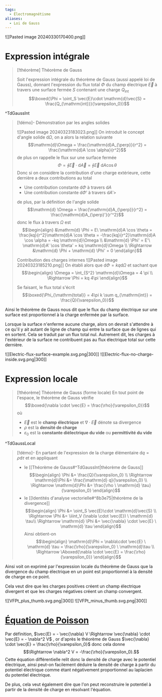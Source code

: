 ```yaml
---
tags:
  - Électromagnétisme
aliases:
  - Loi de Gauss
---
```

![[Pasted image 20240330170400.png]]

# Expression intégrale

> [!théorème] Théorème de Gauss
>
> Soit l'expression intégrale du théorème de Gauss (aussi appelé loi de Gauss), donnant l'expression du flux total $\Phi$ du champ électrique $\vec{E}$ à travers une surface fermée $S$ contenant une charge $Q_{\mathrm{int}}$ $$\boxed{\Phi = \oint_S \vec{E}\cdot \mathrm{d}\vec{S} = \frac{Q_{\mathrm{int}}}{\varepsilon_0}}$$ 

^TdGaussInt

> [!démo]- Démonstration par les angles solides
> 
> ![[Pasted image 20240323183023.png]]
> On introduit le concept d'angle solide $\mathrm{d}\Omega$, on a alors la relation suivante $$\mathrm{d}\Omega = \frac{\mathrm{d}A_{\perp}}{r^2} = \frac{\mathrm{d}A \cos \alpha}{r^2}$$de plus on rappelle le flux sur une surface fermée $$\Phi = \oint \vec{E} \cdot \mathrm{d}\vec{A}= \oint \vec{E} \ \mathrm{d}A \cos \theta$$
>  Donc si on considère la contribution d'une charge extérieure, cette dernière a deux contributions au total
>  - Une contribution constante $\mathrm{d}\Phi$ à travers $\mathrm{d}A$
>  - Une contribution constante $\mathrm{d}\Phi'$ à travers $\mathrm{d}A'$> 
> 
>  de plus, par la définition de l'angle solide $$\mathrm{d} \Omega = \frac{\mathrm{d}A_{\perp}}{r^2} = \frac{\mathrm{d}A_{\perp}'}{r'^2}$$donc le flux à travers $\Omega$ est $$\begin{align}
> &\mathrm{d} \Phi = E\ \mathrm{d}A \cos \theta = \frac{kq}{r^2}\mathrm{d}A \cos \theta = -\frac{kq}{r^2}\mathrm{d}A \cos \alpha = -kq \mathrm{d}\Omega \\
> &\mathrm{d} \Phi' = E'\ \mathrm{d}A' \cos \theta' = kq \mathrm{d}\Omega \\
> \Rightarrow &\mathrm{d} \Phi + \mathrm{d} \Phi' = 0
> \end{align}$$
> 
> Contribution des charges internes
> ![[Pasted image 20240323185210.png]]
> On établi alors que $\mathrm{d} \Phi = kq \mathrm{d} \Omega$ et sachant que $$\begin{align}
> \Omega = \int_{S^2} \mathrm{d}\Omega = 4 \pi \\
> \Rightarrow \Phi = kq 4\pi
> \end{align}$$
> 
> Se faisant, le flux total s'écrit $$\boxed{\Phi_{\mathrm{total}} = 4\pi k \sum q_{\mathrm{int}} = \frac{Q}{\varepsilon_0}}$$

Ainsi le théorème de Gauss nous dit que le flux du champ électrique sur une surface est proportionnel à la charge enfermée par la surface.

Lorsque la surface n'enferme aucune charge, alors on devrait s'attendre à ce qu'il y ait autant de ligne de champ qui entre la surface que de lignes qui en sortent. Cela se traduit par un flux total nul. Autrement dit, les charges à l'extérieur de la surface ne contribuent pas au flux électrique total sur cette dernière.

![[Electric-flux-surface-example.svg.png|300]] ![[Electric-flux-no-charge-inside.svg.png|300]]
# Expression locale

> [!théorème] Théorème de Gauss (forme locale)
> En tout point de l'espace, le théorème de Gauss vérifie
> $$\boxed{\nabla \cdot \vec{E} = \frac{\rho}{\varepsilon_0}}$$où
> - $\vec{E}$ est le **champ électrique** et $\nabla \cdot \vec{E}$ dénote sa divergence
> - $\rho$ est la **densité de charge**
> - $\varepsilon_0$ est la **constante diélectrique du vide** ou **permittivité du vide** 

^TdGaussLocal

> [!démo]-
> En partant de l'expression de la charge élémentaire $\mathrm{d}q = \rho \mathrm{d}\tau$ et en appliquant 
> - le [[Théorème de Gauss#^TdGaussInt|théorème de Gauss]] $$\begin{align}
\Phi &= \frac{Q}{\varepsilon_0} \\
\Rightarrow \mathrm{d}\Phi &= \frac{\mathrm{d} q}{\varepsilon_0} \\
\Rightarrow \mathrm{d}\Phi &= \frac{\rho \ \mathrm{d} \tau}{\varepsilon_0}
\end{align}$$
> - le [[Identités d'analyse vectorielle#^8b3e75|théorème de la divergence]] $$\begin{align}
\Phi &= \oint_S \vec{E}\cdot \mathrm{d}\vec{S} \\
\Rightarrow \Phi &= \iiint_V (\nabla \cdot \vec{E}) \ \mathrm{d} \tau\\
\Rightarrow \mathrm{d} \Phi &= \vec{\nabla} \cdot \vec{E} \ \mathrm{d} \tau
\end{align}$$Ainsi obtient-on $$\begin{align}
\mathrm{d}\Phi = \nabla\cdot \vec{E} \ \mathrm{d} \tau = \frac{\rho}{\varepsilon_0} \ \mathrm{d}\tau \\
\Rightarrow \Aboxed{\nabla \cdot \vec{E} = \frac{\rho}{\varepsilon_0}}
\end{align}$$

Ainsi voit on exprimé par l'expression locale du théorème de Gauss que la divergence du champ électrique en un point est proportionnel à la densité de charge en ce point. 

Cela veut dire que les charges positives créent un champ électrique divergent et que les charges négatives créent un champ convergent.

![[VFPt_plus_thumb.svg.png|300]] ![[VFPt_minus_thumb.svg.png|300]]
# [Équation de Poisson](https://en.wikipedia.org/wiki/Poisson's_equation)

Par définition, $\vec{E} = - \vec{\nabla} V \Rightarrow \vec{\nabla} \cdot \vec{E} = - \nabla^2 V$ , or d'après le théorème de Gauss $\vec{\nabla} \cdot \vec{E} = \frac{\rho}{\varepsilon_0}$ donc cela donne $$\Rightarrow \nabla^2 V = -\frac{\rho}{\varepsilon_0}.$$
Cette équation différentielle relit donc la densité de charge avec le potentiel électrique, ainsi peut-on facilement déduire la densité de charge à partir du potentiel électrique comme étant négativement proportionnel au laplacien du potentiel électrique.

De plus, cela veut également dire que l'on peut reconstruire le potentiel à partir de la densité de charge en résolvant l'équation.
